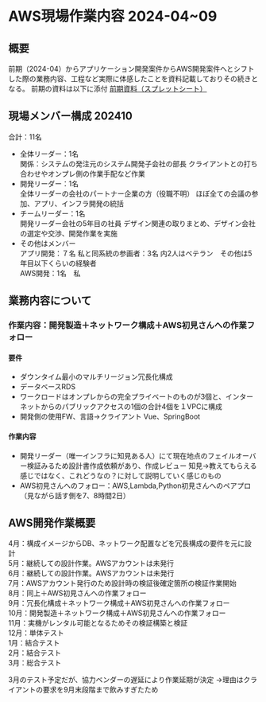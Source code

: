 # AWS現場作業内容 2024-04~09


## 概要
前期（2024-04）からアプリケーション開発案件からAWS開発案件へとシフトした際の業務内容、工程など実際に体感したことを資料記載しておりその続きとなる。
前期の資料は以下に添付
[前期資料（スプレットシート）](https://docs.google.com/spreadsheets/d/19rWAeSSUOX9en0-L3dAAYgpyjPFhy81a/edit?usp=share_link&ouid=112793814303210155543&rtpof=true&sd=true)


## 現場メンバー構成 202410
合計：11名
- 全体リーダー：1名  
関係：システムの発注元のシステム開発子会社の部長
クライアントとの打ち合わせやオンプレ側の作業手配など作業
- 開発リーダー：1名  
全体リーダーの会社のパートナー企業の方（役職不明）
ほぼ全ての会議の参加、アプリ、インフラ開発の統括
- チームリーダー：1名  
開発リーダー会社の5年目の社員
デザイン関連の取りまとめ、デザイン会社の選定や交渉、開発作業を実施
- その他はメンバー  
アプリ開発：７名 私と同系統の参画者：3名 内2人はベテラン　その他は5年目以下くらいの経験者  
AWS開発：1名　私　


## 業務内容について
### 作業内容：開発製造＋ネットワーク構成＋AWS初見さんへの作業フォロー
#### 要件
  - ダウンタイム最小のマルチリージョン冗長化構成
  - データベースRDS
  - ワークロードはオンプレからの完全プライベートのものが3個と、インターネットからのパブリックアクセスの1個の合計4個を１VPCに構成
  - 開発側の使用FW、言語→クライアント Vue、SpringBoot
#### 作業内容
  - 開発リーダー（唯一インフラに知見ある人）にて現在地点のフェイルオーバー検証みるため設計書作成依頼があり、作成レビュー
  知見→教えてもらえる感じではなく、これどうなの？に対して説明していく感じのもの
  - AWS初見さんへのフォロー：AWS,Lambda,Python初見さんへのペアプロ（見ながら話す側を7、8時間2日）

## AWS開発作業概要
4月：構成イメージからDB、ネットワーク配置などを冗長構成の要件を元に設計  
5月：継続しての設計作業。AWSアカウントは未発行  
6月：継続しての設計作業。AWSアカウントは未発行  
7月：AWSアカウント発行のため設計時の検証後確定箇所の検証作業開始  
8月：同上＋AWS初見さんへの作業フォロー  
9月：冗長化構成＋ネットワーク構成＋AWS初見さんへの作業フォロー  
10月：開発製造＋ネットワーク構成＋AWS初見さんへの作業フォロー  
11月：実機がレンタル可能となるためその検証構築と検証  
12月：単体テスト  
1月：結合テスト  
2月：結合テスト  
3月：総合テスト  

3月のテスト予定だが、協力ベンダーの遅延により作業延期が決定
→理由はクライアントの要求を9月末段階まで飲みすぎたため
